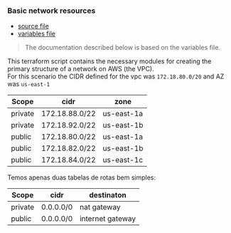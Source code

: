 ### Basic network resources

* [source file](https://github.com/LucasFonseca93/terraform-alb-sample/blob/master/00_basic_network.tf)
* [variables file](https://github.com/LucasFonseca93/terraform-alb-sample/blob/master/variables.tf)

> The documentation described below is based on the variables file.

This terraform script contains the necessary modules for creating the primary structure of a network on AWS (the VPC).<br/>
For this scenario the CIDR defined for the vpc was `172.18.80.0/20` and AZ was `us-east-1`

| Scope | cidr | zone |
| ----- | ---- | ---- |
| private | 172.18.88.0/22 | us-east-1a |
| private | 172.18.92.0/22 | us-east-1b |
| public | 172.18.80.0/22 | us-east-1a |
| public | 172.18.82.0/22 | us-east-1b |
| public | 172.18.84.0/22 | us-east-1c |


Temos apenas duas tabelas de rotas bem simples:

| Scope | cidr | destinaton |
| ----- | ---- | ---------- |
| private | 0.0.0.0/0 | nat gateway |
| public | 0.0.0.0/0 | internet gateway |